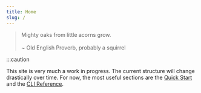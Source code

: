 ```yaml
---
title: Home
slug: /
---
```


> <div style={{"font-family":"Apple Chancery", "font-size": 32}}>Mighty oaks from little acorns grow.</div>
> <br/>
> 
> <div style={{"font-family":"Apple Chancery", "font-size": 20}}>~ Old English Proverb, probably a squirrel</div>


:::caution

This site is very much a work in progress. The current structure will change drastically over time. For now, the most useful sections are the [Quick Start](20-quickstart.md) and the [CLI Reference](100-Reference/01-command-line/acorn1.md).
